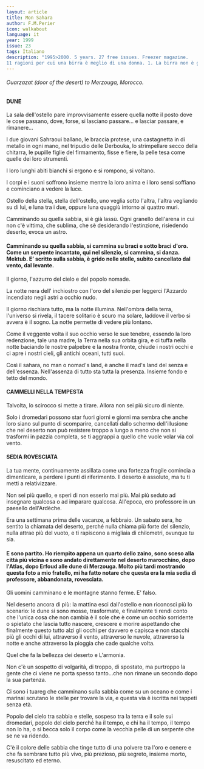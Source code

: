 ```yaml
---
layout: article
title: Mon Sahara
author: F.M.Perier
icon: walkabout
language: it
year: 1999
issue: 23
tags: Italiano
description: "1995>2000. 5 years. 27 free issues. Freezer magazine.
11 ragioni per cui una birra è meglio di una donna. 1. La birra non è gelosa quando ti fai un'altra birra. 2. Puoi condividere una birra con gli amici. 3. Puoi farti una birra in pubblico senza problemi."
---
```


###### Ouarzazat (door of the desert) to Merzouga, Morocco.

#### DUNE
La sala dell'ostello pare improvvisamente essere quella notte il posto dove le cose passano, dove, forse, si lasciano passare... e lasciar passare, e rimanere...

I due giovani Sahraoui ballano, le braccia protese, una castagnetta in di metallo in ogni mano, nel tripudio delle Derbouka, lo strimpellare secco della chitarra, le pupille figlie del firmamento, fisse e fiere, la pelle tesa come quelle dei loro strumenti.

I loro lunghi abiti bianchi si ergono e si rompono, si voltano.

I corpi e i suoni soffrono insieme mentre la loro anima e i loro sensi soffiano e cominciano a vedere la luce.

Ostello della stella, stella dell'ostello, uno veglia sotto l'altra, l'altra vegliando su di lui, e luna tra i due, oppure luna quaggiù intorno ai quattro muri.

Camminando su quella sabbia, si è già lassù. Ogni granello dell'arena in cui non c'è vittima, che sublima, che sè desiderando l'estinzione, risiedendo deserto, evoca un astro.

#### Camminando su quella sabbia, si cammina su braci e sotto braci d'oro. Come un serpente incantato, qui nel silenzio, si cammina, si danza. Mektub. E’ scritto sulla sabbia, è grido nelle stelle, subito cancellato dal vento, dal levante.

Il giorno, I'azzurro del cielo e del popolo nomade.

La notte nera dell' inchiostro con l'oro del silenzio per leggerci l'Azzardo incendiato negli astri a occhio nudo.

Il giorno rischiara tutto, ma la notte illumina. Nell'ombra della terra, l'universo si rivela, il tacere solitario è scuro ma solare, laddove il verbo si avvera è il sogno. La notte permette di vedere più lontano.

Come il veggente volta il suo occhio verso le sue tenebre, essendo la loro redenzione, tale una madre, la Terra nella sua orbita gira, e ci tuffa nella notte baciando le nostre palpebre e la nostra fronte, chiude i nostri occhi e ci apre i nostri cieli, gli antichi oceani, tutti suoi.

Così il sahara, no man o nomad's land, è anche il mad's land del senza e dell'essenza. Nell'assenza di tutto sta tutta la presenza. Insieme fondo e tetto del mondo.

#### CAMMELLI NELLA TEMPESTA
Talvolta, lo scirocco si mette a tirare. Allora non sei più sicuro di niente.

Solo i dromedari possono star fuori giorni e giorni ma sembra che anche loro siano sul punto di scomparire, cancellati dallo schermo dell'illusione che nel deserto non può resistere troppo a lungo a meno che non si trasformi in pazzia completa, se ti aggrappi a quello che vuole volar via col vento.

#### SEDIA ROVESCIATA

La tua mente, continuamente assillata come una fortezza fragile comincia a dimenticare, a perdere i punti di riferimento. Il deserto è assoluto, ma tu ti metti a relativizzare.

Non sei più quello, e speri di non esserlo mai più. Mai più seduto ad insegnare qualcosa o ad imparare qualcosa. All'epoca, ero professore in un paesello dell'Ardèche.

Era una settimana prima delle vacanze, a febbraio. Un sabato sera, ho sentito la chiamata del deserto, perché nulla chiama più forte del silenzio, nulla attrae più del vuoto, e ti rapiscono a migliaia di chilometri, ovunque tu sia.

#### E sono partito. Ho riempito appena un quarto dello zaino, sono sceso alla città più vicina e sono andato direttamente nel deserto marocchino, dopo l'Atlas, dopo Erfoud alle dune di Merzouga. Molto più tardi mostrando questa foto a mio fratello, mi ha fatto notare che questa era la mia sedia di professore, abbandonata, rovesciata.

Gli uomini camminano e le montagne stanno ferme. E' falso.

Nel deserto ancora di più: la mattina esci dall'ostello e non riconosci più Io scenario: le dune si sono mosse, trasformate, e finalmente ti rendi conto che l'unica cosa che non cambia è il sole che è come un occhio sorridente o spietato che lascia tutto nascere, crescere e morire aspettando che finalmente questo tutto alzi gli occhi per davvero e capisca e non stacchi più gli occhi di lui, attraverso il vento, attraverso le nuvole, attraverso la notte e anche attraverso la pioggia che cade qualche volta.

Quel che fa la bellezza dei deserto e L'armonia.

Non c'è un sospetto di volgarità, di troppo, di spostato, ma purtroppo la gente che ci viene ne porta spesso tanto...che non rimane un secondo dopo la sua partenza.

Ci sono i tuareg che camminano sulla sabbia come su un oceano e come i marinai scrutano le stelle per trovare la via, e questa via è iscritta nei tappeti senza età.

Popolo del cielo tra sabbia e stelle, sospeso tra la terra e il sole sui dromedari, popolo del cielo perché ha il tempo, e chi ha il tempo, il tempo non lo ha, o si becca solo il corpo come la vecchia pelle di un serpente che se ne va ridendo.

C'è il colore delle sabbia che tinge tutto di una polvere tra l'oro e cenere e che fa sembrare tutto più vivo, più prezioso, più segreto, insieme morto, resuscitato ed eterno.
